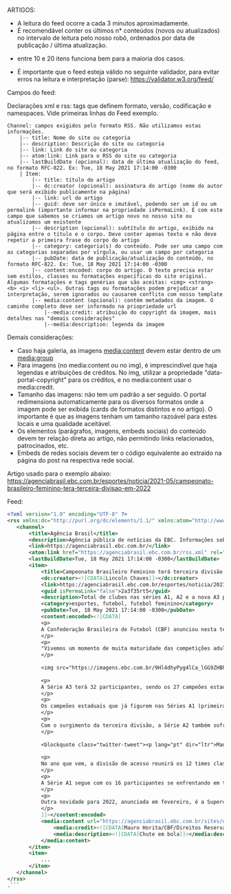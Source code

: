 ARTIGOS:

- A leitura do feed ocorre a cada 3 minutos aproximadamente.
- É recomendável conter os últimos n* conteúdos (novos ou atualizados) no intervalo de leitura pelo nosso robô, ordenados por data de publicação / última atualização.
* entre 10 e 20 itens funciona bem para a maioria dos casos.
- É importante que o feed esteja válido no seguinte validador, para evitar erros na leitura e interpretação (parse): https://validator.w3.org/feed/

Campos do feed:

Declarações xml e rss: tags que definem formato, versão, codificação e namespaces. Vide primeiras linhas do Feed exemplo.
```text
Channel: campos exigidos pelo formato RSS. Não utilizamos estas informações.
	|-- title: Nome do site ou categoria
	|-- description: Descrição do site ou categoria
	|-- link: Link do site ou categoria
	|-- atom:link: Link para o RSS do site ou categoria
	|-- lastBuildDate (opcional): data de última atualização do feed, no formato RFC-822. Ex: Tue, 18 May 2021 17:14:00 -0300
	| Item:
		|-- title: título do artigo
		|-- dc:creator (opcional): assinatura do artigo (nome do autor que será exibido publicamente na página)
		|-- link: url do artigo
		|-- guid: deve ser único e imutável, podendo ser um id ou um permalink (importante informar na propriedade isPermaLink). É com este campo que sabemos se criamos um artigo novo no nosso site ou atualizamos um existente
		|-- description (opcional): subtítulo do artigo, exibido na página entre o título e o corpo. Deve conter apenas texto e não deve repetir a primeira frase do corpo do artigo
		|-- category: categoria(s) do conteúdo. Pode ser uma campo com as categorias separadas por vírgula, ou usar um campo por categoria
		|-- pubDate: data de publicação/atualização do conteúdo, no formato RFC-822. Ex: Tue, 18 May 2021 17:14:00 -0300
		|-- content:encoded: corpo do artigo. O texto precisa estar sem estilos, classes ou formatações específicas do site original. Algumas formatações e tags genérias que são aceitas: <img> <strong> <b> <i> <li> <ul>. Outras tags ou formatações podem prejudicar a interpretação, serem ignorados ou causarem conflito com nosso template
		|-- media:content (opcional): contém metadados da imagem. O caminho completo deve ser informado na priopriedade url
		    |--media:credit: atribuição do copyright da imagem, mais detalhes nas "demais considerações"
			|--media:description: legenda da imagem
```

Demais considerações:

- Caso haja galeria, as imagens <media:content> devem estar dentro de um <media:group>	
- Para imagens (no media:content ou no img), é imprescindível que haja legendas e atribuições de créditos. No img, utilizar a propriedade "data-portal-copyright" para os créditos, e no media:content usar o media:credit.
- Tamanho das imagens: não tem um padrão a ser seguido. O portal redimensiona automaticamente para os diversos formatos onde a imagem pode ser exibida (cards de formatos distintos e no artigo). O importante é que as imagens tenham um tamanho razoável para estes locais e uma qualidade aceitável.
- Os elementos (parágrafos, imagens, embeds sociais) do conteúdo devem ter relação direta ao artigo, não permitindo links relacionados, patrocinados, etc.
- Embeds de redes sociais devem ter o código equivalente ao extraído na página do post na respectiva rede social.


Artigo usado para o exemplo abaixo:
https://agenciabrasil.ebc.com.br/esportes/noticia/2021-05/campeonato-brasileiro-feminino-tera-terceira-divisao-em-2022

Feed:
 ```xml
<?xml version="1.0" encoding="UTF-8" ?>
<rss xmlns:dc="http://purl.org/dc/elements/1.1/" xmlns:atom="http://www.w3.org/2005/Atom" xmlns:media="http://search.yahoo.com/mrss/" xmlns:content="http://purl.org/rss/1.0/modules/content/" version="2.0">
	<channel>
		<title>Agência Brasil</title>
		<description>Agência pública de notícias da EBC. Informações sobre política, economia, educação, direitos humanos e outros assuntos.</description>
		<link>https://agenciabrasil.ebc.com.br/</link>
		<atom:link href="https://agenciabrasil.ebc.com.br/rss.xml" rel="self" type="application/rss+xml" />
		<lastBuildDate>Tue, 18 May 2021 17:14:00 -0300</lastBuildDate>
		<item>
			<title>Campeonato Brasileiro Feminino terá terceira divisão em 2022</title>
			<dc:creator><![CDATA[Lincoln Chaves]]></dc:creator>
			<link>https://agenciabrasil.ebc.com.br/esportes/noticia/2021-05/campeonato-brasileiro-feminino-tera-terceira-divisao-em-2022</link>
			<guid isPermaLink="false">2a3f35rt5</guid>
			<description>Total de clubes nas séries A1, A2 e a nova A3 passará de 52 para 64</description>
			<category>esportes, futebol, futebol feminino</category>
			<pubDate>Tue, 18 May 2021 17:14:00 -0300</pubDate>
			<content:encoded><![CDATA[
			<p>
			A Confederação Brasileira de Futebol (CBF) anunciou nesta terça-feira (18) a criação de uma terceira divisão do Campeonato Brasileiro de Futebol Feminino para 2022, que receberá o nome de Série A3. Com a mudança, o número de clubes em torneios nacionais adultos passará de 52 para 64.
			</p>
			<p>
			"Vivemos um momento de muita maturidade das competições adultas femininas, com o aumento da competitividade entre os clubes e uma visibilidade cada dia maior. Permitindo que novas equipes ingressem no circuito nacional de competições, a divisão A3 ajudará muito no aumento do mercado de trabalho para as atletas, além de incentivar o fortalecimento das categorias de base dos clubes, que ganham um calendário maior e mais estruturado", declarou Aline Pellegrino, coordenadora de Competições Femininas da CBF, ao site oficial da entidade.
			</p>
			
			<img src="https://imagens.ebc.com.br/9Hl4dhyPyg4lCa_lGG9ZHBhiIzg=/754x0/smart/https://agenciabrasil.ebc.com.br/sites/default/files/thumbnails/image/logo_brasileiro_feminino_a_2022.jpeg?itok=-lzlsImd" alt="A3 - Terceira Divisão - Brasileiro Feminino 2022 - logo - CBF" data-portal-copyright="Thaís Magalhães/CBF/Direitos Reservados">
			
			<p>
			A Série A3 terá 32 participantes, sendo os 27 campeões estaduais, os quatro clubes mais bem colocados no ranking nacional masculino da CBF e uma equipe oriunda do estado melhor posicionado entre as federações de futebol feminino do país. O torneio será realizado em formato mata-mata, com jogos de ida e volta. Os quatro semifinalistas garantem acesso à Série A2 (segunda divisão).
			</p>
			<p>
			Os campeões estaduais que já figurem nas Séries A1 (primeira divisão) ou A2 serão substituídos pelos times que ficarem imediatamente atrás deles nos respectivos torneios. Caso alguma das equipes classificadas pelo ranking masculino da CBF desista da Série A3 ou esteja nas divisões superiores, ela dará lugar à agremiação que aparecer na sequência da lista.
			</p>
			<p>
			Com o surgimento da terceira divisão, a Série A2 também sofrerá mudanças. Atualmente com 36 clubes, o torneio terá apenas 16 participantes, como ocorre na Série A1. O formato, porém, será diferente. As equipes serão divididas em quatro grupos com quatro integrantes, que se enfrentam em dois turnos. Os dois melhores de cada chave avançam para o mata-mata, que terá partidas de ida e volta. Quatro agremiações serão rebaixadas à Série A3.
			</p>
			
			<blockquote class="twitter-tweet"><p lang="pt" dir="ltr">Mantendo a política de acelerar o desenvolvimento da modalidade, o <a href="https://twitter.com/hashtag/BrasileiraoFeminino?src=hash&amp;ref_src=twsrc%5Etfw">#BrasileiraoFeminino</a> 🇧🇷 do próximo ano movimentará 64 clubes de todo o país. Além disso, a disputa da Supercopa Feminina, que reunirá oito equipes entre as melhores classificadas no Brasileiro A-1 e A-2 de 2021. <a href="https://t.co/fOHGJysZq0">pic.twitter.com/fOHGJysZq0</a></p>&mdash; Brasileirão Feminino Neoenergia (@BRFeminino) <a href="https://twitter.com/BRFeminino/status/1394684189623078914?ref_src=twsrc%5Etfw">May 18, 2021</a></blockquote> <script async src="https://platform.twitter.com/widgets.js" charset="utf-8"></script>
			
			<p>
			No ano que vem, a divisão de acesso reunirá os 12 times classificados às oitavas de final deste ano e que não conquistarem a promoção à primeira divisão, além dos quatro rebaixados da Série A1. Segundo a CBF, a mudança permite às equipes da Série A2 terem um calendário fixo a partir da próxima temporada.
			</p>
			<p>
			A Série A1 segue com os 16 participantes se enfrentando em turno único na primeira fase e as oito melhores campanhas avançando às oitavas de final. A diferença a partir de 2022 é que os dois últimos colocados, não mais os quatro, serão rebaixados à Série A2.
			</p>
			<p>
			Outra novidade para 2022, anunciada em fevereiro, é a Supercopa do Brasil de Futebol Feminino, que reunirá oito equipes que estejam entre as 12 mais bem colocadas da Série A1 e as quatro melhores da Série A2. A previsão é que o torneio, em formato mata-mata, ocorra entre fevereiro e março e abra a temporada.
			</p>
			]]></content:encoded>
			<media:content url="https://agenciabrasil.ebc.com.br/sites/default/files/thumbnails/image/futebol_feminino_cbf.jpg">
				<media:credit><![CDATA[Mauro Horita/CBF/Direitos Reservados]]></media:credit>
				<media:description><![CDATA[Chute em bola]]></media:description>
			</media:content>
		</item>
		<item>
			...
		</item>		
	</channel>
</rss>
.```  
